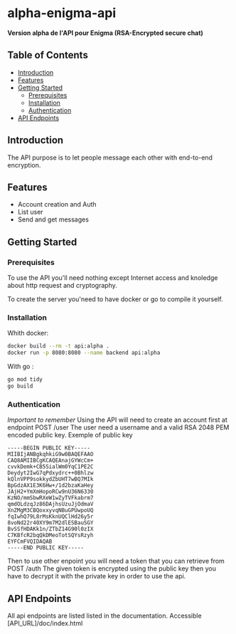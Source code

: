 # alpha-enigma-api


**Version alpha de l'API pour Enigma (RSA-Encrypted secure chat)**

## Table of Contents

- [Introduction](#introduction)
- [Features](#features)
- [Getting Started](#getting-started)
  - [Prerequisites](#prerequisites)
  - [Installation](#installation)
  - [Authentication](#authentication)
- [API Endpoints](#api-endpoints)



## Introduction

The API purpose is to let people message each other with end-to-end encryption.


## Features

- Account creation and Auth
- List user
- Send and get messages


## Getting Started

### Prerequisites

To use the API you'll need nothing except Internet access and knoledge about http request and cryptography.

To create the server you'need to have docker or go to compile it yourself.


### Installation

Whith docker:

```bash
docker build --rm -t api:alpha .
docker run -p 8080:8080 --name backend api:alpha
```

With go :

```bash
go mod tidy
go build
```

### Authentication

*Important to remember*
Using the API will need to create an account first at endpoint POST /user
The user need a username and a valid RSA 2048 PEM encoded public key.
Exemple of public key 
```
-----BEGIN PUBLIC KEY-----
MIIBIjANBgkqhkiG9w0BAQEFAAO
CAQ8AMIIBCgKCAQEAnajGYWcCm+
cvvkDemk+CB5SialWm0YqC1PE2C
Deydyt2IwG7qPdxydrc++0Bhlzw
kQlnVPP9sokkydZbUHT7wBQ7MIk
BpGdzAX1E3K6Hw+/1d2bzaKaHey
JAjH2+YmXmHopoRCw9nU36N6330
KzNO/mmSbwRXeW1wZyTVFkabrm7
qmdOLdzqJz86DAjhsUzuJjOdmaV
XnZMgM3CBQoxxyvqNBuGPUwpoUQ
fqIwhQ79L8rMsKknUQClHd26y5r
8voNd22r40XY9m7M2dlESBauSGY
BvSSfHDAKk1n/ZTbZ14G90l0zIX
C7KBfcR2bqQkDMeoTotSQYsRzyh
EYFCmFVQIDAQAB
-----END PUBLIC KEY-----
```

Then to use other enpoint you will need a token that you can retrieve from POST /auth
The given token is encrypted using the public key then you have to decrypt it with the private key in order to use the api.

## API Endpoints

All api endpoints are listed listed in the documentation.
Accessible [API_URL]/doc/index.html

